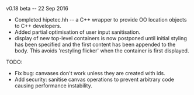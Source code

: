 v0.18 beta -- 22 Sep 2016

- Completed hipetec.hh -- a C++ wrapper to provide OO location objects to C++ developers.
- Added partial optimisation of user input sanitisation.
- display of new top-level containers is now postponed until initial styling
  has been specified and the first content has been appended to the body.
  This avoids 'restyling flicker' when the container is first displayed.

TODO:

- Fix bug: canvases don't work unless they are created with ids.
- Add security: sanitise canvas operations to prevent arbitrary code causing performance instability.
